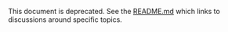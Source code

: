 
This document is deprecated.  See the [README.md](README.md) which links to discussions around specific topics.


